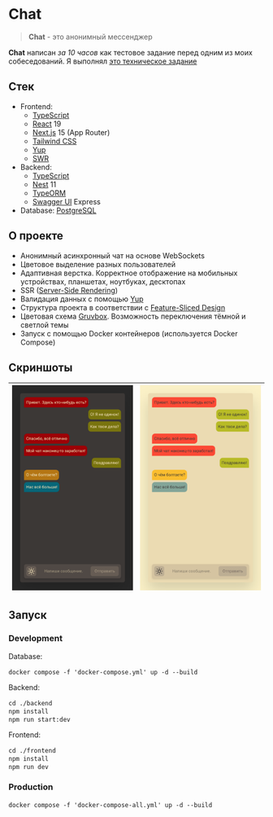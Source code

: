 # Chat
> **Chat** - это анонимный мессенджер

**Chat** написан *за 10 часов* как тестовое задание перед одним из моих собеседований. Я выполнял [это техническое задание](./Техническое%20задание.md)

## Стек
- Frontend:
  - [TypeScript](https://www.typescriptlang.org)
  - [React](https://react.dev) 19
  - [Next.js](https://nextjs.org) 15 (App Router)
  - [Tailwind CSS](https://tailwindcss.com/)
  - [Yup](https://github.com/jquense/yup)
  - [SWR](https://swr.vercel.app/ru)
- Backend:
  - [TypeScript](https://www.typescriptlang.org)
  - [Nest](https://nestjs.com) 11
  - [TypeORM](https://typeorm.io)
  - [Swagger UI](https://swagger.io) Express
- Database: [PostgreSQL](https://www.postgresql.org)

## О проекте
- Анонимный асинхронный чат на основе WebSockets
- Цветовое выделение разных пользователей
- Адаптивная верстка. Корректное отображение на мобильных устройствах, планшетах, ноутбуках, десктопах
- SSR ([Server-Side Rendering](https://nextjs.org/docs/pages/building-your-application/rendering/server-side-rendering))
- Валидация данных с помощью [Yup](https://github.com/jquense/yup)
- Структура проекта в соответствии с [Feature-Sliced Design](https://feature-sliced.design)
- Цветовая схема [Gruvbox](https://github.com/morhetz/gruvbox). Возможность переключения тёмной и светлой темы
- Запуск с помощью Docker контейнеров (используется Docker Compose)

## Скриншоты
|![](./screenshots/dark.png)|![](./screenshots/light.png)|
|-|-|


## Запуск
### Development
Database: 

    docker compose -f 'docker-compose.yml' up -d --build 

Backend:

    cd ./backend
    npm install
    npm run start:dev

Frontend:

    cd ./frontend
    npm install
    npm run dev

### Production

    docker compose -f 'docker-compose-all.yml' up -d --build 
